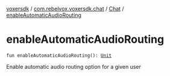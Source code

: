[voxersdk](../../index.md) / [com.rebelvox.voxersdk.chat](../index.md) / [Chat](index.md) / [enableAutomaticAudioRouting](./enable-automatic-audio-routing.md)

# enableAutomaticAudioRouting

`fun enableAutomaticAudioRouting(): `[`Unit`](https://kotlinlang.org/api/latest/jvm/stdlib/kotlin/-unit/index.html)

Enable automatic audio routing option for a given user

